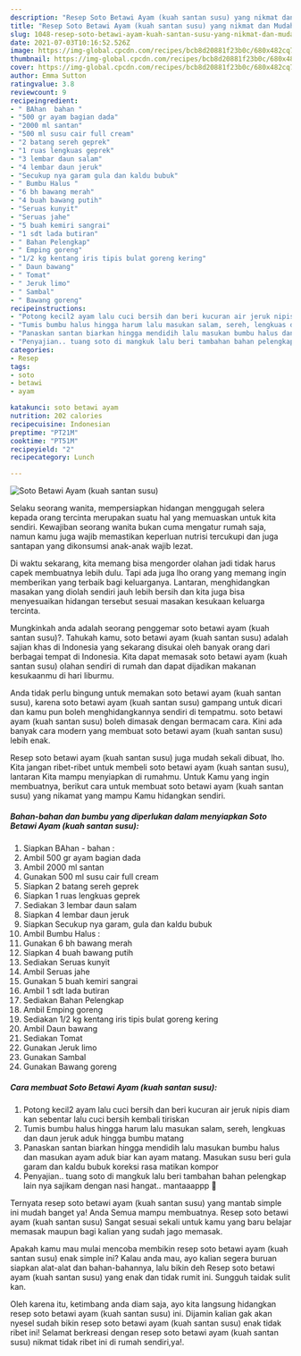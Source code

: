 ```yaml
---
description: "Resep Soto Betawi Ayam (kuah santan susu) yang nikmat dan Mudah Dibuat"
title: "Resep Soto Betawi Ayam (kuah santan susu) yang nikmat dan Mudah Dibuat"
slug: 1048-resep-soto-betawi-ayam-kuah-santan-susu-yang-nikmat-dan-mudah-dibuat
date: 2021-07-03T10:16:52.526Z
image: https://img-global.cpcdn.com/recipes/bcb8d20881f23b0c/680x482cq70/soto-betawi-ayam-kuah-santan-susu-foto-resep-utama.jpg
thumbnail: https://img-global.cpcdn.com/recipes/bcb8d20881f23b0c/680x482cq70/soto-betawi-ayam-kuah-santan-susu-foto-resep-utama.jpg
cover: https://img-global.cpcdn.com/recipes/bcb8d20881f23b0c/680x482cq70/soto-betawi-ayam-kuah-santan-susu-foto-resep-utama.jpg
author: Emma Sutton
ratingvalue: 3.8
reviewcount: 9
recipeingredient:
- " BAhan  bahan "
- "500 gr ayam bagian dada"
- "2000 ml santan"
- "500 ml susu cair full cream"
- "2 batang sereh geprek"
- "1 ruas lengkuas geprek"
- "3 lembar daun salam"
- "4 lembar daun jeruk"
- "Secukup nya garam gula dan kaldu bubuk"
- " Bumbu Halus "
- "6 bh bawang merah"
- "4 buah bawang putih"
- "Seruas kunyit"
- "Seruas jahe"
- "5 buah kemiri sangrai"
- "1 sdt lada butiran"
- " Bahan Pelengkap"
- " Emping goreng"
- "1/2 kg kentang iris tipis bulat goreng kering"
- " Daun bawang"
- " Tomat"
- " Jeruk limo"
- " Sambal"
- " Bawang goreng"
recipeinstructions:
- "Potong kecil2 ayam lalu cuci bersih dan beri kucuran air jeruk nipis diam kan sebentar lalu cuci bersih kembali tiriskan"
- "Tumis bumbu halus hingga harum lalu masukan salam, sereh, lengkuas dan daun jeruk aduk hingga bumbu matang"
- "Panaskan santan biarkan hingga mendidih lalu masukan bumbu halus dan masukan ayam aduk biar kan ayam matang. Masukan susu beri gula garam dan kaldu bubuk koreksi rasa matikan kompor"
- "Penyajian.. tuang soto di mangkuk lalu beri tambahan bahan pelengkap lain nya sajikam dengan nasi hangat.. mantaaappp 🤤"
categories:
- Resep
tags:
- soto
- betawi
- ayam

katakunci: soto betawi ayam 
nutrition: 202 calories
recipecuisine: Indonesian
preptime: "PT21M"
cooktime: "PT51M"
recipeyield: "2"
recipecategory: Lunch

---
```



![Soto Betawi Ayam (kuah santan susu)](https://img-global.cpcdn.com/recipes/bcb8d20881f23b0c/680x482cq70/soto-betawi-ayam-kuah-santan-susu-foto-resep-utama.jpg)

Selaku seorang wanita, mempersiapkan hidangan menggugah selera kepada orang tercinta merupakan suatu hal yang memuaskan untuk kita sendiri. Kewajiban seorang  wanita bukan cuma mengatur rumah saja, namun kamu juga wajib memastikan keperluan nutrisi tercukupi dan juga santapan yang dikonsumsi anak-anak wajib lezat.

Di waktu  sekarang, kita memang bisa mengorder olahan jadi tidak harus capek membuatnya lebih dulu. Tapi ada juga lho orang yang memang ingin memberikan yang terbaik bagi keluarganya. Lantaran, menghidangkan masakan yang diolah sendiri jauh lebih bersih dan kita juga bisa menyesuaikan hidangan tersebut sesuai masakan kesukaan keluarga tercinta. 



Mungkinkah anda adalah seorang penggemar soto betawi ayam (kuah santan susu)?. Tahukah kamu, soto betawi ayam (kuah santan susu) adalah sajian khas di Indonesia yang sekarang disukai oleh banyak orang dari berbagai tempat di Indonesia. Kita dapat memasak soto betawi ayam (kuah santan susu) olahan sendiri di rumah dan dapat dijadikan makanan kesukaanmu di hari liburmu.

Anda tidak perlu bingung untuk memakan soto betawi ayam (kuah santan susu), karena soto betawi ayam (kuah santan susu) gampang untuk dicari dan kamu pun boleh menghidangkannya sendiri di tempatmu. soto betawi ayam (kuah santan susu) boleh dimasak dengan bermacam cara. Kini ada banyak cara modern yang membuat soto betawi ayam (kuah santan susu) lebih enak.

Resep soto betawi ayam (kuah santan susu) juga mudah sekali dibuat, lho. Kita jangan ribet-ribet untuk membeli soto betawi ayam (kuah santan susu), lantaran Kita mampu menyiapkan di rumahmu. Untuk Kamu yang ingin membuatnya, berikut cara untuk membuat soto betawi ayam (kuah santan susu) yang nikamat yang mampu Kamu hidangkan sendiri.

<!--inarticleads1-->

##### Bahan-bahan dan bumbu yang diperlukan dalam menyiapkan Soto Betawi Ayam (kuah santan susu):

1. Siapkan  BAhan - bahan :
1. Ambil 500 gr ayam bagian dada
1. Ambil 2000 ml santan
1. Gunakan 500 ml susu cair full cream
1. Siapkan 2 batang sereh geprek
1. Siapkan 1 ruas lengkuas geprek
1. Sediakan 3 lembar daun salam
1. Siapkan 4 lembar daun jeruk
1. Siapkan Secukup nya garam, gula dan kaldu bubuk
1. Ambil  Bumbu Halus :
1. Gunakan 6 bh bawang merah
1. Siapkan 4 buah bawang putih
1. Sediakan Seruas kunyit
1. Ambil Seruas jahe
1. Gunakan 5 buah kemiri sangrai
1. Ambil 1 sdt lada butiran
1. Sediakan  Bahan Pelengkap
1. Ambil  Emping goreng
1. Sediakan 1/2 kg kentang iris tipis bulat goreng kering
1. Ambil  Daun bawang
1. Sediakan  Tomat
1. Gunakan  Jeruk limo
1. Gunakan  Sambal
1. Gunakan  Bawang goreng




<!--inarticleads2-->

##### Cara membuat Soto Betawi Ayam (kuah santan susu):

1. Potong kecil2 ayam lalu cuci bersih dan beri kucuran air jeruk nipis diam kan sebentar lalu cuci bersih kembali tiriskan
1. Tumis bumbu halus hingga harum lalu masukan salam, sereh, lengkuas dan daun jeruk aduk hingga bumbu matang
1. Panaskan santan biarkan hingga mendidih lalu masukan bumbu halus dan masukan ayam aduk biar kan ayam matang. Masukan susu beri gula garam dan kaldu bubuk koreksi rasa matikan kompor
1. Penyajian.. tuang soto di mangkuk lalu beri tambahan bahan pelengkap lain nya sajikam dengan nasi hangat.. mantaaappp 🤤




Ternyata resep soto betawi ayam (kuah santan susu) yang mantab simple ini mudah banget ya! Anda Semua mampu membuatnya. Resep soto betawi ayam (kuah santan susu) Sangat sesuai sekali untuk kamu yang baru belajar memasak maupun bagi kalian yang sudah jago memasak.

Apakah kamu mau mulai mencoba membikin resep soto betawi ayam (kuah santan susu) enak simple ini? Kalau anda mau, ayo kalian segera buruan siapkan alat-alat dan bahan-bahannya, lalu bikin deh Resep soto betawi ayam (kuah santan susu) yang enak dan tidak rumit ini. Sungguh taidak sulit kan. 

Oleh karena itu, ketimbang anda diam saja, ayo kita langsung hidangkan resep soto betawi ayam (kuah santan susu) ini. Dijamin kalian gak akan nyesel sudah bikin resep soto betawi ayam (kuah santan susu) enak tidak ribet ini! Selamat berkreasi dengan resep soto betawi ayam (kuah santan susu) nikmat tidak ribet ini di rumah sendiri,ya!.

